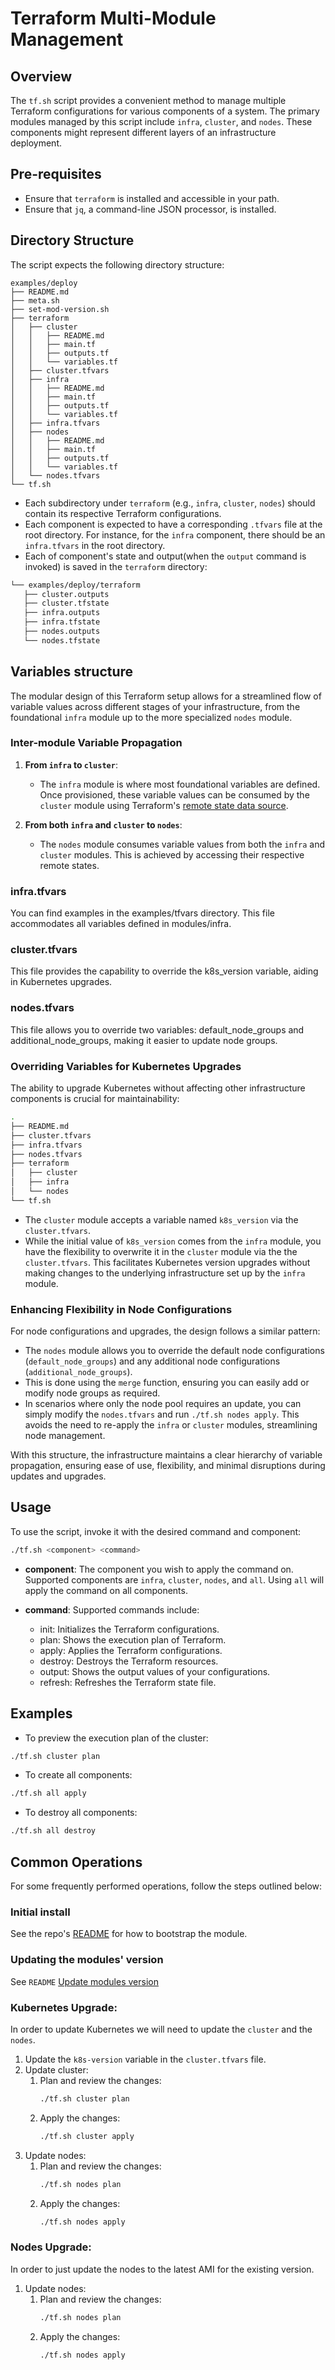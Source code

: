 # Terraform Multi-Module Management

## Overview
The `tf.sh` script provides a convenient method to manage multiple Terraform configurations for various components of a system. The primary modules managed by this script include `infra`, `cluster`, and `nodes`. These components might represent different layers of an infrastructure deployment.

## Pre-requisites
* Ensure that `terraform` is installed and accessible in your path.
* Ensure that `jq`, a command-line JSON processor, is installed.

## Directory Structure
The script expects the following directory structure:
```
examples/deploy
├── README.md
├── meta.sh
├── set-mod-version.sh
├── terraform
│   ├── cluster
│   │   ├── README.md
│   │   ├── main.tf
│   │   ├── outputs.tf
│   │   └── variables.tf
│   ├── cluster.tfvars
│   ├── infra
│   │   ├── README.md
│   │   ├── main.tf
│   │   ├── outputs.tf
│   │   └── variables.tf
│   ├── infra.tfvars
│   ├── nodes
│   │   ├── README.md
│   │   ├── main.tf
│   │   ├── outputs.tf
│   │   └── variables.tf
│   └── nodes.tfvars
└── tf.sh
```

* Each subdirectory under `terraform` (e.g., `infra`, `cluster`, `nodes`) should contain its respective Terraform configurations.
* Each component is expected to have a corresponding `.tfvars` file at the root directory. For instance, for the `infra` component, there should be an `infra.tfvars` in the root directory.
* Each of component's state and output(when the `output` command is invoked) is saved in the `terraform` directory:

```bash
└── examples/deploy/terraform
   ├── cluster.outputs
   ├── cluster.tfstate
   ├── infra.outputs
   ├── infra.tfstate
   ├── nodes.outputs
   └── nodes.tfstate
```
## Variables structure

The modular design of this Terraform setup allows for a streamlined flow of variable values across different stages of your infrastructure, from the foundational `infra` module up to the more specialized `nodes` module.


### Inter-module Variable Propagation

1. **From `infra` to `cluster`**:
   * The `infra` module is where most foundational variables are defined. Once provisioned, these variable values can be consumed by the `cluster` module using Terraform's [remote state data source](https://www.terraform.io/docs/language/state/remote-state-data.html).

2. **From both `infra` and `cluster` to `nodes`**:
   * The `nodes` module consumes variable values from both the `infra` and `cluster` modules. This is achieved by accessing their respective remote states.

### infra.tfvars
You can find examples in the examples/tfvars directory. This file accommodates all variables defined in modules/infra.

### cluster.tfvars
This file provides the capability to override the k8s_version variable, aiding in Kubernetes upgrades.

### nodes.tfvars
This file allows you to override two variables: default_node_groups and additional_node_groups, making it easier to update node groups.

### Overriding Variables for Kubernetes Upgrades

The ability to upgrade Kubernetes without affecting other infrastructure components is crucial for maintainability:

```bash
.
├── README.md
├── cluster.tfvars
├── infra.tfvars
├── nodes.tfvars
├── terraform
│   ├── cluster
│   ├── infra
│   └── nodes
└── tf.sh
```

* The `cluster` module accepts a variable named `k8s_version` via the `cluster.tfvars`.
* While the initial value of `k8s_version` comes from the `infra` module, you have the flexibility to overwrite it in the `cluster` module via the the `cluster.tfvars`. This facilitates Kubernetes version upgrades without making changes to the underlying infrastructure set up by the `infra` module.

### Enhancing Flexibility in Node Configurations

For node configurations and upgrades, the design follows a similar pattern:

* The `nodes` module allows you to override the default node configurations (`default_node_groups`) and any additional node configurations (`additional_node_groups`).
* This is done using the `merge` function, ensuring you can easily add or modify node groups as required.
* In scenarios where only the node pool requires an update, you can simply modify the `nodes.tfvars` and run `./tf.sh nodes apply`. This avoids the need to re-apply the `infra` or `cluster` modules, streamlining node management.

With this structure, the infrastructure maintains a clear hierarchy of variable propagation, ensuring ease of use, flexibility, and minimal disruptions during updates and upgrades.


## Usage

To use the script, invoke it with the desired command and component:

```bash
./tf.sh <component> <command>
```

* **component**: The component you wish to apply the command on. Supported components are `infra`, `cluster`, `nodes`, and `all`. Using `all` will apply the command on all components.

* **command**: Supported commands include:
  * init: Initializes the Terraform configurations.
  * plan: Shows the execution plan of Terraform.
  * apply: Applies the Terraform configurations.
  * destroy: Destroys the Terraform resources.
  * output: Shows the output values of your configurations.
  * refresh: Refreshes the Terraform state file.


## Examples

* To preview the execution plan of the cluster:

```bash
./tf.sh cluster plan
```

* To create all components:

```bash
./tf.sh all apply
```

* To destroy all components:

```bash
./tf.sh all destroy
```

## Common Operations

For some frequently performed operations, follow the steps outlined below:

### Initial install
See the repo's [README](../../README.md#bootstrap-module) for how to bootstrap the module.

### Updating the modules' version
See `README` [Update modules version](../../README.md#update-modules-version)

### Kubernetes Upgrade:
In order to update Kubernetes we will need to update the `cluster` and the `nodes`.

1. Update the `k8s-version` variable in the `cluster.tfvars` file.
2. Update cluster:
   1. Plan and review the changes:
      ```bash
      ./tf.sh cluster plan
      ```
   2. Apply the changes:
      ```bash
      ./tf.sh cluster apply
      ```
3. Update nodes:
   1. Plan and review the changes:
      ```bash
      ./tf.sh nodes plan
      ```
   2. Apply the changes:
      ```bash
      ./tf.sh nodes apply
      ```

### Nodes Upgrade:
In order to just update the nodes to the latest AMI for the existing version.

1. Update nodes:
   1. Plan and review the changes:
      ```bash
      ./tf.sh nodes plan
      ```
   2. Apply the changes:
      ```bash
      ./tf.sh nodes apply
      ```
